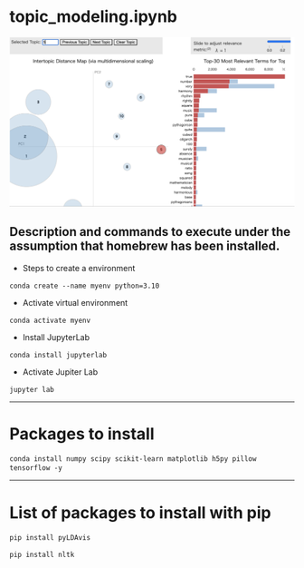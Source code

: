 # topic_modeling.ipynb
![lda_image](./images/lda_image.png)
## Description and commands to execute under the assumption that homebrew has been installed.
- Steps to create a environment
```
conda create --name myenv python=3.10
```
- Activate virtual environment
```
conda activate myenv
```
- Install JupyterLab
```
conda install jupyterlab
```
- Activate Jupiter Lab
```
jupyter lab
```
---
# Packages to install
```
conda install numpy scipy scikit-learn matplotlib h5py pillow tensorflow -y
```
---
# List of packages to install with pip
```
pip install pyLDAvis
```
```
pip install nltk
```
